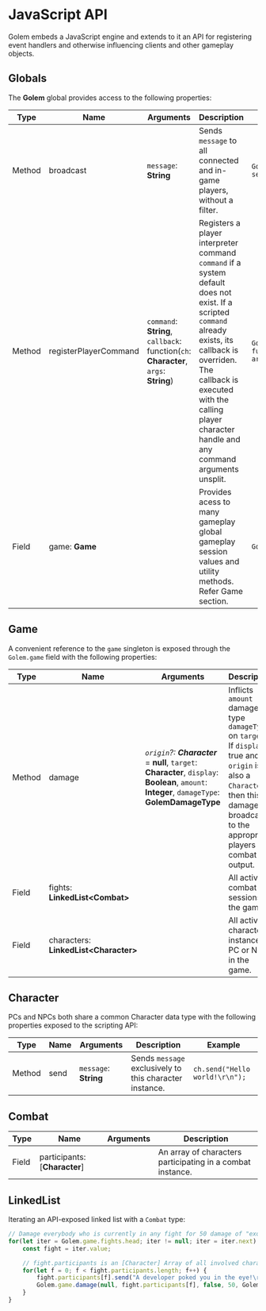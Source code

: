 # JavaScript API

Golem embeds a JavaScript engine and extends to it an API for registering event handlers and otherwise influencing clients and other gameplay objects.

## Globals

The **Golem** global provides access to the following properties:

| Type | Name | Arguments | Description | Example 
| --- | --- | --- | ----------- | --- | 
| Method | broadcast | `message`: **String** | Sends `message` to all connected and in-game players, without a filter. | ```Golem.broadcast("The sky is falling; the server is shutting down!\r\n");```
| Method | registerPlayerCommand | `command`: **String**, `callback`: function(`ch`: **Character**, `args`: **String**) | Registers a player interpreter command `command` if a system default does not exist.  If a scripted `command` already exists, its callback is overriden.  The callback is executed with the calling player character handle and any command arguments unsplit. | `Golem.registerPlayerCommand('echo', function(ch, args) { ch.send("Your arguments: " + args + "\r\n"); });`
| Field | game: **Game** |  | Provides acess to many gameplay global gameplay session values and utility methods.   Refer Game section. | `Golem.game.fights.head.value.participants` 

## Game

A convenient reference to the `game` singleton is exposed through the `Golem.game` field with the following properties:


| Type |  Name | Arguments | Description | Example
| --- | --- | --- | --- | --
| Method | damage | *`origin`?: **Character*** = **null**, `target`: **Character**, `display`: **Boolean**, `amount`: **Integer**, `damageType`: **GolemDamageType** | Inflicts `amount` damage of type `damageType` on `target`.  If `display` is true and `origin` is also a `Character`, then this damage is broadcast to the appropriate players as combat output. 
| Field | fights: **LinkedList\<Combat\>** | | All active combat sessions in the game. | 
| Field | characters: **LinkedList\<Character\>** | | All active character instances, PC or NPC, in the game.

## Character

PCs and NPCs both share a common Character data type with the following properties exposed to the scripting API:

| Type |  Name | Arguments | Description | Example
| --- | --- | --- | --- | ---
| Method | send | `message`: **String** | Sends `message` exclusively to this character instance. | ```ch.send("Hello world!\r\n");```

## Combat

| Type |  Name | Arguments | Description
| --- | --- | --- | --- |
| Field | participants: [**Character**] | | An array of characters participating in a combat instance. |


## LinkedList

Iterating an API-exposed linked list with a `Combat` type:

```js
// Damage everybody who is currently in any fight for 50 damage of "exotic" type
for(let iter = Golem.game.fights.head; iter != null; iter = iter.next) {
    const fight = iter.value;

    // fight.participants is an [Character] Array of all involved characters
    for(let f = 0; f < fight.participants.length; f++) {
        fight.participants[f].send("A developer poked you in the eye!\r\n");
        Golem.game.damage(null, fight.participants[f], false, 50, Golem.Combat.DamageTypeExotic);
    }
}

```